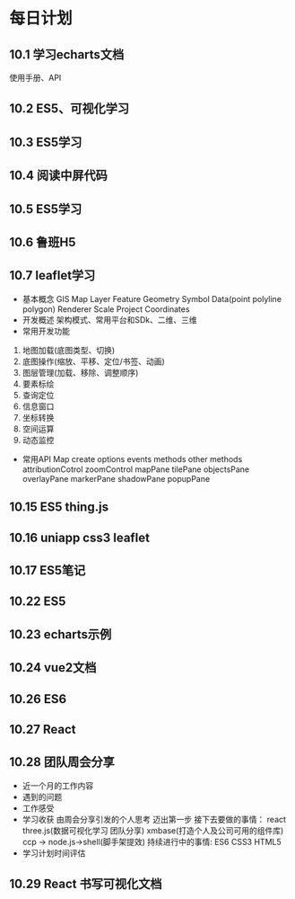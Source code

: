 # 每日计划
## 10.1 学习echarts文档
使用手册、API
## 10.2 ES5、可视化学习

## 10.3 ES5学习

## 10.4 阅读中屏代码

## 10.5 ES5学习

## 10.6 鲁班H5

## 10.7 leaflet学习
- 基本概念
GIS  Map Layer Feature Geometry Symbol Data(point polyline polygon) Renderer Scale Project Coordinates 
- 开发概述
架构模式、常用平台和SDk、二维、三维
- 常用开发功能
1. 地图加载(底图类型、切换)
2. 底图操作(缩放、平移、定位/书签、动画)
3. 图层管理(加载、移除、调整顺序)
4. 要素标绘
5. 查询定位
6. 信息窗口
7. 坐标转换
8. 空间运算
9. 动态监控
- 常用API
Map
create options events methods other methods 
attributionCotrol zoomControl
mapPane tilePane objectsPane overlayPane markerPane shadowPane popupPane

## 10.15 ES5 thing.js
## 10.16 uniapp css3 leaflet
## 10.17 ES5笔记

## 10.22 ES5 
## 10.23 echarts示例
## 10.24 vue2文档
## 10.26 ES6

## 10.27 React
## 10.28 团队周会分享
- 近一个月的工作内容
- 遇到的问题
- 工作感受
- 学习收获
由周会分享引发的个人思考
迈出第一步
接下去要做的事情：
react
three.js(数据可视化学习 团队分享)
xmbase(打造个人及公司可用的组件库)
ccp -> node.js->shell(脚手架提效)
持续进行中的事情:
ES6
CSS3
HTML5
- 学习计划时间评估
## 10.29 React 书写可视化文档


